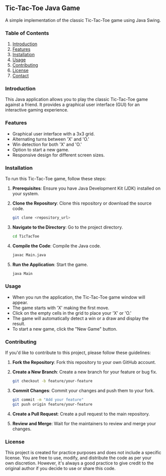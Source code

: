 ## Tic-Tac-Toe Java Game

A simple implementation of the classic Tic-Tac-Toe game using Java Swing.

### Table of Contents

1. [Introduction](#introduction)
2. [Features](#features)
3. [Installation](#installation)
4. [Usage](#usage)
5. [Contributing](#contributing)
6. [License](#license)
7. [Contact](#contact)

### Introduction

This Java application allows you to play the classic Tic-Tac-Toe game against a friend. It provides a graphical user interface (GUI) for an interactive gaming experience.

### Features

- Graphical user interface with a 3x3 grid.
- Alternating turns between 'X' and 'O.'
- Win detection for both 'X' and 'O.'
- Option to start a new game.
- Responsive design for different screen sizes.

### Installation

To run this Tic-Tac-Toe game, follow these steps:

1. **Prerequisites**: Ensure you have Java Development Kit (JDK) installed on your system.

2. **Clone the Repository**: Clone this repository or download the source code.

   ```sh
   git clone <repository_url>
3. **Navigate to the Directory**: Go to the project directory.

   ```sh
   cd TicTacToe
4. **Compile the Code**: Compile the Java code.

   ```sh
   javac Main.java

5. **Run the Application**: Start the game.

   ```sh
   java Main

### Usage

- When you run the application, the Tic-Tac-Toe game window will appear.
- The game starts with 'X' making the first move.
- Click on the empty cells in the grid to place your 'X' or 'O.'
- The game will automatically detect a win or a draw and display the result.
- To start a new game, click the "New Game" button.

### Contributing
If you'd like to contribute to this project, please follow these guidelines:

1. **Fork the Repository**: Fork this repository to your own GitHub account.
2. **Create a New Branch**: Create a new branch for your feature or bug fix.

   ```sh
   git checkout -b feature/your-feature
3. **Commit Changes**: Commit your changes and push them to your fork.

   ```sh
   git commit -m "Add your feature"
   git push origin feature/your-feature
4. **Create a Pull Request**: Create a pull request to the main repository.
5. **Review and Merge**: Wait for the maintainers to review and merge your changes.

### License

This project is created for practice purposes and does not include a specific license. You are free to use, modify, and distribute the code as per your own discretion. However, it's always a good practice to give credit to the original author if you decide to use or share this code.
